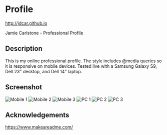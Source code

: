 # Profile
http://jdcar.github.io

Jamie Carlstone - Professional Profile

## Description

This is my online professional profile. The style includes @media queries so it is responsive on mobile devices. 
Tested live with a Samsung Galaxy S9, Dell 23" desktop, and Dell 14" laptop.

## Screenshot

![Mobile 1](img\Deployed-screenshots\profile-mobile-1.jpg)
![Mobile 2](img\Deployed-screenshots\profile-mobile-2.jpg)
![Mobile 3](img\Deployed-screenshots\profile-mobile-3.jpg)
![PC 1](img\Deployed-screenshots\screenshot-pc-1.JPG)
![PC 2](img\Deployed-screenshots\screenshot-pc-2.JPG)
![PC 3](img\Deployed-screenshots\screenshot-pc-3.JPG)


## Acknowledgements

https://www.makeareadme.com/ 





